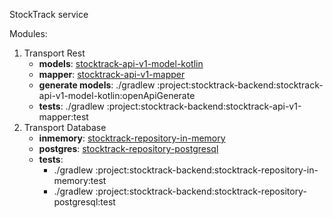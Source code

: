 StockTrack service

Modules:

1. Transport Rest
   - **models**: [stocktrack-api-v1-model-kotlin](project%2Fstocktrack-backend%2Fstocktrack-api-v1-model-kotlin)
   - **mapper**: [stocktrack-api-v1-mapper](project%2Fstocktrack-backend%2Fstocktrack-api-v1-mapper)
   - **generate models**: ./gradlew :project:stocktrack-backend:stocktrack-api-v1-model-kotlin:openApiGenerate
   - **tests**: ./gradlew :project:stocktrack-backend:stocktrack-api-v1-mapper:test
2. Transport Database
   - **inmemory**: [stocktrack-repository-in-memory](project%2Fstocktrack-backend%2Fstocktrack-repository-in-memory)
   - **postgres**: [stocktrack-repository-postgresql](project%2Fstocktrack-backend%2Fstocktrack-repository-postgresql)
   - **tests**:
     - ./gradlew :project:stocktrack-backend:stocktrack-repository-in-memory:test
     - ./gradlew :project:stocktrack-backend:stocktrack-repository-postgresql:test

